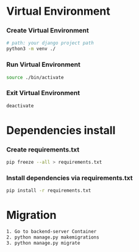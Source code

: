 # Virtual Environment

### Create Virtual Environment

```bash
# path: your django project path
python3 -m venv ./
```

### Run Virtual Environment

```bash
source ./bin/activate
```

### Exit Virtual Environment

```bash
deactivate
```

# Dependencies install

### Create requirements.txt

```bash
pip freeze --all > requirements.txt
```

### Install dependencies via requirements.txt
```bash
pip install -r requirements.txt
```

# Migration

```bash
1. Go to backend-server Container 
2. python manage.py makemigrations
3. python manage.py migrate
```